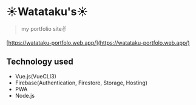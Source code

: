 # ☀️Watataku's☀️

> my portfolio site✌️

[https://watataku-portfolo.web.app/](https://watataku-portfolo.web.app/)

## Technology used

- Vue.js(VueCLI3)
- Firebase(Authentication, Firestore, Storage, Hosting)
- PWA
- Node.js
